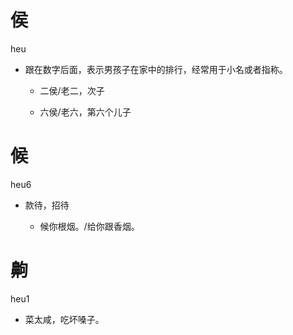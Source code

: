 # 侯

heu

- 跟在数字后面，表示男孩子在家中的排行，经常用于小名或者指称。

  - 二侯/老二，次子

  - 六侯/老六，第六个儿子



# 候

heu6

- 款待，招待

  - 候你根烟。/给你跟香烟。



# 齁

heu1

- 菜太咸，吃坏嗓子。

